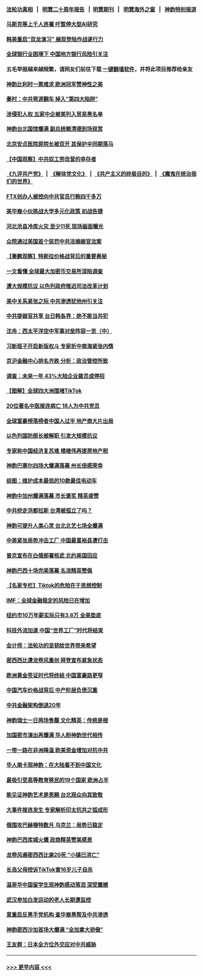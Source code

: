 #### [法轮功真相](https://github.com/gfw-breaker/truth/blob/master/README.md?t=0) &nbsp;&nbsp;|&nbsp;&nbsp; [明慧二十周年报告](https://github.com/gfw-breaker/mh-reports/blob/master/README.md?t=0) &nbsp;&nbsp;|&nbsp;&nbsp;[明慧期刊](https://github.com/gfw-breaker/mh-qikan) &nbsp;&nbsp;|&nbsp;&nbsp; [明慧海外之窗](https://github.com/gfw-breaker/mh-news/blob/master/README.md?t=0) &nbsp;&nbsp;|&nbsp;&nbsp; [神韵特别报道](https://github.com/gfw-breaker/mh-news/blob/master/shenyun.md?t=0)
#### [马斯克等上千人连署 吁暂停大型AI研究](../pages/nf4514/n13960915.md?t=03292143) 
#### [韩美重启“双龙演习” 展现登陆作战遂行力](../pages/nf4514/n13960651.md?t=03292143) 
#### [全球银行业困境下 中国地方银行风险引关注](../pages/nf4514/n13960768.md?t=03292143) 
#### 五毛举报越来越频繁，请网友们前往下载 [一键翻墙软件](https://github.com/gfw-breaker/ssr-accounts)，并将此项目推荐给亲友
#### [神韵比利时一票难求 欧洲冠军赞神性之美](../pages/nf4514/n13960758.md?t=03292143) 
#### [秦时：中共弯道翻车 掉入“第四大陷阱”](../pages/nf4514/n13960568.md?t=03292143) 
#### [涉侵犯人权 五家中企被美列入贸易黑名单](../pages/nf4514/n13960595.md?t=03292143) 
#### [神韵台北国馆爆满 副总统赖清德到场观赏](../pages/nf4514/n13960563.md?t=03292143) 
#### [北京安贞医院原院长被双开 其保护伞同期落马](../pages/nf4514/n13960485.md?t=03292143) 
#### [【中国观察】中共奴工劳改营的幸存者](../pages/nf4514/n13959529.md?t=03292143) 
#### [《九评共产党》](https://github.com/begood0513/9ping.md/blob/master/README.md) &nbsp;|&nbsp; [《解体党文化》](../../../../jtdwh.md/blob/master/README.md)  &nbsp;|&nbsp; [《共产主义的终极目的》](../../../../gczydzjmd.md/blob/master/README.md) &nbsp;|&nbsp; [《魔鬼在统治我们的世界》](../../../../mgztzwmdsj.md/blob/master/README.md) 
#### [FTX创办人被控向中共官员行贿四千多万](../pages/nf4514/n13960411.md?t=03292143) 
#### [美华裔小伙挑战大学多元化政策 初战告捷](../pages/nf4514/n13960070.md?t=03292143) 
#### [河北沧县冷库火灾 至少11死 现场画面曝光](../pages/nf4514/n13960261.md?t=03292143) 
#### [众院通过美国首个惩罚中共活摘器官法案](../pages/nf4514/n13960023.md?t=03292143) 
#### [【秦鹏观察】特斯拉价格战背后的重要奥秘](../pages/nf4514/n13959896.md?t=03292143) 
#### [一文看懂 全球最大加密币交易所深陷调查](../pages/nf4514/n13959821.md?t=03292143) 
#### [遭大规模抗议 以色列政府推迟司法改革计划](../pages/nf4514/n13959607.md?t=03292143) 
#### [美中关系紧张之际 中共渗透犹他州引关注](../pages/nf4514/n13959687.md?t=03292143) 
#### [中共提器官共享 台日韩各界：绝不能当共犯](../pages/nf4514/n13959694.md?t=03292143) 
#### [沈舟：西太平洋空中军事对垒阵容一览（中）](../pages/nf4514/n13959099.md?t=03292143) 
#### [习新班子开启新版权斗 专家析中南海紧张内情](../pages/nf4514/n13959588.md?t=03292143) 
#### [京沪金融中心排名齐跌 分析：政治管控所致](../pages/nf4514/n13959812.md?t=03292143) 
#### [调查：未来一年 43%大陆企业裁员或停招](../pages/nf4514/n13959534.md?t=03292143) 
#### [【图解】全球四大洲围堵TikTok](../pages/nf4514/n13959789.md?t=03292143) 
#### [20位著名中医接连病亡 18人为中共党员](../pages/nf4514/n13959735.md?t=03292143) 
#### [全球富豪榜落榜者中国人过半 地产商大片出局](../pages/nf4514/n13959779.md?t=03292143) 
#### [以色列国防部长被解职 引发大规模抗议](../pages/nf4514/n13959294.md?t=03292143) 
#### [专家称中国经济复苏难 楼继伟再提房地产税](../pages/nf4514/n13959391.md?t=03292143) 
#### [神韵巴塞尔四场大爆满落幕 州长倍感荣幸](../pages/nf4514/n13959190.md?t=03292143) 
#### [组图：维护成本最低的10款最佳电动车](../pages/nf4514/n13950426.md?t=03292143) 
#### [神韵中加州爆满落幕 市长褒奖 精英盛赞](../pages/nf4514/n13959524.md?t=03292143) 
#### [中共挖走洪都拉斯 台湾被孤立了吗？](../pages/nf4514/n13959065.md?t=03292143) 
#### [神韵可提升人类心灵 台北北艺七场全爆满](../pages/nf4514/n13959152.md?t=03292143) 
#### [中美紧张局势冲击工厂 中国最富裕县遭打击](../pages/nf4514/n13959039.md?t=03292143) 
#### [普京宣布在白俄部署核武 北约美国回应](../pages/nf4514/n13958997.md?t=03292143) 
#### [神韵巴西十场完美落幕 名流精英赞佩](../pages/nf4514/n13959094.md?t=03292143) 
#### [【名家专栏】Tiktok的危险在于思想控制](../pages/nf4514/n13958944.md?t=03292143) 
#### [IMF：全球金融稳定的风险已在增加](../pages/nf4514/n13958937.md?t=03292143) 
#### [纽约市10万年薪实际只有3.6万 全美垫底](../pages/nf4514/n13958497.md?t=03292143) 
#### [科技外流加速 中国“世界工厂”时代将结束](../pages/nf4514/n13958477.md?t=03292143) 
#### [会计师：法轮功的坚韧给世界带来希望](../pages/nf4514/n13958448.md?t=03292143) 
#### [密西西比遭龙卷风重创 拜登宣布紧急状态](../pages/nf4514/n13958862.md?t=03292143) 
#### [欧洲黄金签证时代将终结 中国富豪路更窄](../pages/nf4514/n13958911.md?t=03292143) 
#### [中国汽车价格战背后 中产阶层负债沉重](../pages/nf4514/n13958948.md?t=03292143) 
#### [中共金融架构倒退20年](../pages/nf4514/n13958819.md?t=03292143) 
#### [神韵瑞士一日两场售罄 文化精英：传统是根](../pages/nf4514/n13958753.md?t=03292143) 
#### [加国密市演出再爆满 华人盼神韵世代相传](../pages/nf4514/n13958714.md?t=03292143) 
#### [一带一路在非洲降温 欧美资金增加对抗中共](../pages/nf4514/n13958585.md?t=03292143) 
#### [华人南卡观神韵：在大陆看不到中国文化](../pages/nf4514/n13958827.md?t=03292143) 
#### [最吸引受高等教育移民的19个国家 欧洲占半](../pages/nf4514/n13940435.md?t=03292143) 
#### [能见证神韵艺术是恩赐 台北观众向其致敬](../pages/nf4514/n13958507.md?t=03292143) 
#### [大事件接连发生 专家解析印太抗共之弧成形](../pages/nf4514/n13958409.md?t=03292143) 
#### [俄围攻巴赫穆特数月 乌克兰：局势已稳定](../pages/nf4514/n13958317.md?t=03292143) 
#### [神韵巴西库城火爆 政商精英赞美感恩](../pages/nf4514/n13958349.md?t=03292143) 
#### [龙卷风袭密西西比逾20死 “小镇已消亡”](../pages/nf4514/n13958331.md?t=03292143) 
#### [长岛父母控诉TikTok害16岁儿子自杀](../pages/nf4514/n13958082.md?t=03292143) 
#### [温哥华中国留学生观神韵感动落泪 深受震撼](../pages/nf4514/n13958320.md?t=03292143) 
#### [武汉参加白发运动的老人长期遭监控](../pages/nf4514/n13958205.md?t=03292143) 
#### [意重启反黑手党机构 查华裔黑帮及中共渗透](../pages/nf4514/n13958232.md?t=03292143) 
#### [神韵密西沙加首场大爆满 “全加拿大骄傲”](../pages/nf4514/n13958152.md?t=03292143) 
#### [王友群：日本全方位外交应对中共威胁](../pages/nf4514/n13957903.md?t=03292143) 

----
#### [ >>> 更早内容 <<< ](../indexes/nf4514-earlier.md)
